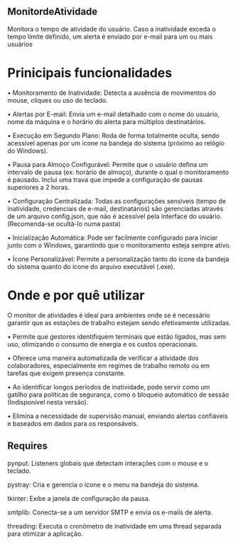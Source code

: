 ## MonitordeAtividade

Monitora o tempo de atividade do usuário. Caso a inatividade exceda o tempo limite definido, um alerta é enviado por e-mail para um ou mais usuários

# Prinicipais funcionalidades

• Monitoramento de Inatividade: Detecta a ausência de movimentos do mouse, cliques ou uso do teclado.

• Alertas por E-mail: Envia um e-mail detalhado com o nome do usuário, nome da máquina e o horário do alerta para múltiplos destinatários.

• Execução em Segundo Plano: Roda de forma totalmente oculta, sendo acessível apenas por um ícone na bandeja do sistema (próximo ao relógio do Windows).

• Pausa para Almoço Configurável: Permite que o usuário defina um intervalo de pausa (ex: horário de almoço), durante o qual o monitoramento é pausado. 
  Inclui uma trava que impede a configuração de pausas superiores a 2 horas.

• Configuração Centralizada: Todas as configurações sensíveis (tempo de inatividade, credenciais de e-mail, destinatários) são gerenciadas através de um arquivo config.json, que não é acessível pela interface do usuário. (Recomenda-se ocultá-lo numa pasta)

• Inicialização Automática: Pode ser facilmente configurado para iniciar junto com o Windows, garantindo que o monitoramento esteja sempre ativo.

• Ícone Personalizável: Permite a personalização tanto do ícone da bandeja do sistema quanto do ícone do arquivo executável (.exe).

# Onde e por quê utilizar

O monitor de atividades é ideal para ambientes onde se é necessário garantir que as estações de trabalho estejam sendo efetivamente utilizadas.

• Permite que gestores identifiquem terminais que estão ligados, mas sem uso, otimizando o consumo de energia e os custos operacionais.

• Oferece uma maneira automatizada de verificar a atividade dos colaboradores, especialmente em regimes de trabalho remoto ou em tarefas que exigem presença constante.

• Ao identificar longos períodos de inatividade, pode servir como um gatilho para políticas de segurança, como o bloqueio automático de sessão (Indisponível nesta versão).

• Elimina a necessidade de supervisão manual, enviando alertas confiáveis e baseados em dados para os responsáveis.

## Requires

pynput: Listeners globais que detectam interações com o mouse e o teclado.

pystray: Cria e gerencia o ícone e o menu na bandeja do sistema.

tkinter: Exibe a janela de configuração da pausa.

smtplib: Conecta-se a um servidor SMTP e envia os e-mails de alerta.

threading: Executa o cronômetro de inatividade em uma thread separada para otimizar a aplicação.
